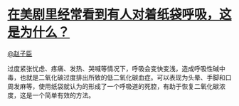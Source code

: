 
#  [在美剧里经常看到有人对着纸袋呼吸，这是为什么？](https://zhihu.com/questions/19636291)



[@赵子臣](https://zhihu.com/people/66eeb16adfbd4a3512a891ba407406e2)

 过度紧张忧虑、疼痛、发热、哭喊等情况下，呼吸会变快变浅，造成呼吸性碱中毒，也就是二氧化碳过度排出所致的低二氧化碳血症。可以表现为头晕、手脚和口周发麻等，使用纸袋就认为的形成了一个呼吸道的死腔，有助于恢复二氧化碳浓度，这是一个简单有效的方法。 